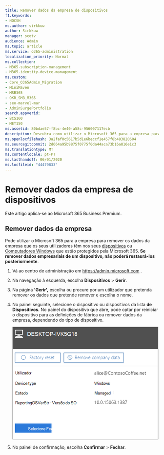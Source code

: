 ```yaml
---
title: Remover dados da empresa de dispositivos
f1.keywords:
- NOCSH
ms.author: sirkkuw
author: Sirkkuw
manager: scotv
audience: Admin
ms.topic: article
ms.service: o365-administration
localization_priority: Normal
ms.collection:
- M365-subscription-management
- M365-identity-device-management
ms.custom:
- Core_O365Admin_Migration
- MiniMaven
- MSB365
- OKR_SMB_M365
- seo-marvel-mar
- AdminSurgePortfolio
search.appverid:
- BCS160
- MET150
ms.assetid: 80bdae57-f8bc-4e40-a58c-956007117ecb
description: Descubra como utilizar o Microsoft 365 para a empresa para remover os dados da empresa que os seus utilizadores têm nos seus dispositivos ou Computadores Windows.
ms.openlocfilehash: 3a2faf0c5617b5d1e6beccf1e457f8b483820604
ms.sourcegitcommit: 2d664a95b9875f0775f0da44aca73b16a816e1c3
ms.translationtype: MT
ms.contentlocale: pt-PT
ms.lasthandoff: 06/01/2020
ms.locfileid: "44470833"
---
```

# <a name="remove-company-data-from-devices"></a>Remover dados da empresa de dispositivos

Este artigo aplica-se ao Microsoft 365 Business Premium.

## <a name="remove-company-data"></a>Remover dados da empresa

Pode utilizar o Microsoft 365 para a empresa para remover os dados da empresa que os seus utilizadores têm nos seus [dispositivos](app-protection-settings-for-android-and-ios.md) ou [Computadores Windows](protection-settings-for-windows-10-devices.md) que estão protegidos pela Microsoft 365. **Se remover dados empresariais de um dispositivo, não poderá restaurá-los posteriormente**. 
  
1. Vá ao centro de administração em <a href="https://go.microsoft.com/fwlink/p/?linkid=837890" target="_blank">https://admin.microsoft.com</a> .
    
2. Na navegação à esquerda, escolha **Dispositivos** \> **Gerir**.  
  
3. Na página **'Gerir',** escolha ou procure por um utilizador que pretenda remover os dados que pretende remover e escolha o nome. 
    
4. No painel seguinte, selecione o dispositivo ou dispositivos da lista **de Dispositivos.** No painel do dispositivo que abre, pode optar por reiniciar o dispositivo para as definições de fábrica ou remover dados da empresa, dependendo do tipo de dispositivo. 
    
    ![No painel de dados da empresa de remoção, selecione o dispositivo a partir do qual pretende remover os dados.](../media/resetorremove.png)
  
5. No painel de confirmação, escolha **Confirmar** \> **Fechar**.
    



